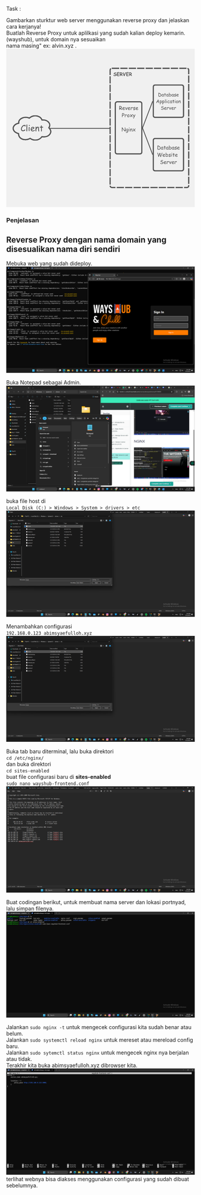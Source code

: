 Task :  

Gambarkan sturktur web server menggunakan reverse proxy dan jelaskan cara kerjanya!  
Buatlah Reverse Proxy untuk aplilkasi yang sudah kalian deploy kemarin. (wayshub), untuk domain nya sesuaikan  
nama masing" ex: alvin.xyz .  
![diagram](scr/ReverseProxy.png)  
### Penjelasan

##  Reverse Proxy dengan nama domain yang disesualikan nama diri sendiri
Mebuka web yang sudah dideploy.  
![diagram](scr/Foto-1-0.png)  

Buka Notepad sebagai Admin.  
![diagram](scr/Foto-1-1.png)  

buka file host di  
`Local Disk (C:) > Windows > System > drivers > etc`  
![diagram](scr/Foto-1-2.png)   

Menambahkan configurasi  
`192.168.0.123 abimsyaefulloh.xyz`  
![diagram](scr/Foto-1-2.png)  

Buka tab baru diterminal, lalu buka direktori  
`cd /etc/nginx/`  
dan buka direktori  
`cd sites-enabled`  
buat file configurasi baru di **sites-enabled**  
`sudo nano wayshub-frontend.conf`  
![diagram](scr/Foto-1-3.png)  

Buat codingan berikut, untuk membuat nama server dan lokasi portnyad, lalu simpan filenya.   
![diagram](scr/Foto-1-4.png)  

Jalankan `sudo nginx -t` untuk mengecek configurasi kita sudah benar atau belum.  
Jalankan `sudo systemctl reload nginx` untuk mereset atau mereload config baru.  
Jalankan `sudo sytemctl status nginx` untuk mengecek nginx nya berjalan atau tidak.  
Terakhir kita buka abimsyaefulloh.xyz dibrowser kita.  
![diagram](scr/Foto-1-5.png)  
terlihat webnya bisa diakses menggunakan configurasi yang sudah dibuat sebelumnya.
